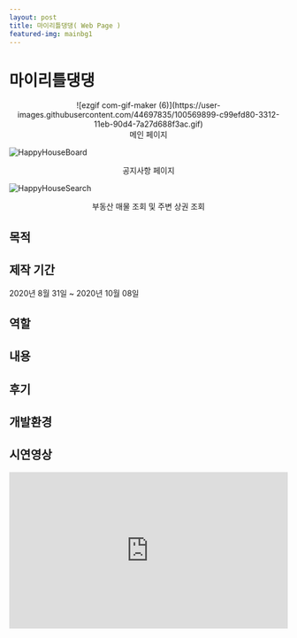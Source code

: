 ```yaml
---
layout: post
title: 마이리틀댕댕( Web Page )
featured-img: mainbg1
---
```



# 마이리틀댕댕
<center>![ezgif com-gif-maker (6)](https://user-images.githubusercontent.com/44697835/100569899-c99efd80-3312-11eb-90d4-7a27d688f3ac.gif)</center><center>메인 페이지</center>  


  
![HappyHouseBoard](https://user-images.githubusercontent.com/44697835/86887150-1bac7000-c133-11ea-9532-16bfbac082ab.png)<center>공지사항 페이지</center>    



![HappyHouseSearch](https://user-images.githubusercontent.com/44697835/86887247-3ed71f80-c133-11ea-8242-16edf65fecd5.png)<center>부동산 매물 조회 및 주변 상권 조회</center>  

  
    


## 목적



## 제작 기간
2020년 8월 31일 ~ 2020년 10월 08일


## 역할


## 내용



## 후기



## 개발환경



## 시연영상
<style>.embed-container { position: relative; padding-bottom: 56.25%; height: 0; overflow: hidden; max-width: 100%; } .embed-container iframe, .embed-container object, .embed-container embed { position: absolute; top: 0; left: 0; width: 100%; height: 100%; }</style><div class='embed-container'><iframe src='https://www.youtube.com/embed/2DJOlpAY0xo' frameborder='0' allowfullscreen></iframe></div>

